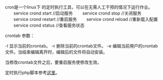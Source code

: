 cron是一个linux下 的定时执行工具，可以在无需人工干预的情况下运行作业。
　　service crond start  //启动服务
　　service crond stop   //关闭服务
　　service crond restart //重启服务
　　service crond reload  //重新载入配置
　　service crond status  //查看服务状态 

crontab 参数： 

-l 显示当前的crontab。 
-r 删除当前的crontab文件。 
-e 编辑当前用户的crontab文件。当结束编辑离开时，编辑后的文件将自动安装。 

当修改crontab文件之后，要重启服务使修改生效。

定时执行php脚本参考[这里](https://blog.csdn.net/qq_28285347/article/details/78837735###)。

